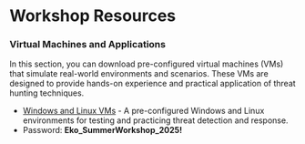 # Workshop Resources

### Virtual Machines and Applications

In this section, you can download pre-configured virtual machines (VMs) that simulate real-world environments and scenarios. These VMs are designed to provide hands-on experience and practical application of threat hunting techniques.

- [Windows and Linux VMs](https://1drv.ms/f/s!Ajotz-ZKIhgskIUswRA7OYghemZ24g) - A pre-configured Windows and Linux environments for testing and practicing threat detection and response.
- Password: **Eko_SummerWorkshop_2025!**

